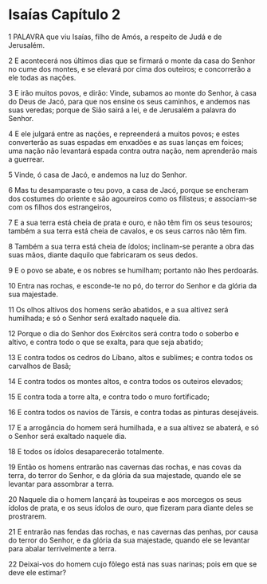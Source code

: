 # Isaías Capítulo 2

1	PALAVRA que viu Isaías, filho de Amós, a respeito de Judá e de Jerusalém.

2	E acontecerá nos últimos dias que se firmará o monte da casa do Senhor no cume dos montes, e se elevará por cima dos outeiros; e concorrerão a ele todas as nações.

3	E irão muitos povos, e dirão: Vinde, subamos ao monte do Senhor, à casa do Deus de Jacó, para que nos ensine os seus caminhos, e andemos nas suas veredas; porque de Sião sairá a lei, e de Jerusalém a palavra do Senhor.

4	E ele julgará entre as nações, e repreenderá a muitos povos; e estes converterão as suas espadas em enxadões e as suas lanças em foices; uma nação não levantará espada contra outra nação, nem aprenderão mais a guerrear.

5	Vinde, ó casa de Jacó, e andemos na luz do Senhor.

6	Mas tu desamparaste o teu povo, a casa de Jacó, porque se encheram dos costumes do oriente e são agoureiros como os filisteus; e associam-se com os filhos dos estrangeiros,

7	E a sua terra está cheia de prata e ouro, e não têm fim os seus tesouros; também a sua terra está cheia de cavalos, e os seus carros não têm fim.

8	Também a sua terra está cheia de ídolos; inclinam-se perante a obra das suas mãos, diante daquilo que fabricaram os seus dedos.

9	E o povo se abate, e os nobres se humilham; portanto não lhes perdoarás.

10	Entra nas rochas, e esconde-te no pó, do terror do Senhor e da glória da sua majestade.

11	Os olhos altivos dos homens serão abatidos, e a sua altivez será humilhada; e só o Senhor será exaltado naquele dia.

12	Porque o dia do Senhor dos Exércitos será contra todo o soberbo e altivo, e contra todo o que se exalta, para que seja abatido;

13	E contra todos os cedros do Líbano, altos e sublimes; e contra todos os carvalhos de Basã;

14	E contra todos os montes altos, e contra todos os outeiros elevados;

15	E contra toda a torre alta, e contra todo o muro fortificado;

16	E contra todos os navios de Társis, e contra todas as pinturas desejáveis.

17	E a arrogância do homem será humilhada, e a sua altivez se abaterá, e só o Senhor será exaltado naquele dia.

18	E todos os ídolos desaparecerão totalmente.

19	Então os homens entrarão nas cavernas das rochas, e nas covas da terra, do terror do Senhor, e da glória da sua majestade, quando ele se levantar para assombrar a terra.

20	Naquele dia o homem lançará às toupeiras e aos morcegos os seus ídolos de prata, e os seus ídolos de ouro, que fizeram para diante deles se prostrarem.

21	E entrarão nas fendas das rochas, e nas cavernas das penhas, por causa do terror do Senhor, e da glória da sua majestade, quando ele se levantar para abalar terrivelmente a terra.

22	Deixai-vos do homem cujo fôlego está nas suas narinas; pois em que se deve ele estimar?

